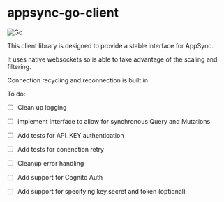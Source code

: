 # appsync-go-client


![Go](https://github.com/bernays/appsync-go-client/workflows/Go/badge.svg)


This client library is designed to provide a stable interface for AppSync.


It uses native websockets so is able to take advantage of the scaling and filtering.


Connection recycling and reconnection is built in


To do:
- [ ] Clean up logging
- [ ] implement interface to allow for synchronous Query and Mutations
- [ ] Add tests for API_KEY authentication
- [ ] Add tests for conenction retry
- [ ] Cleanup error handling
- [ ] Add support for Cognito Auth
- [ ] Add support for specifying key,secret and token (optional)
    
    
    
